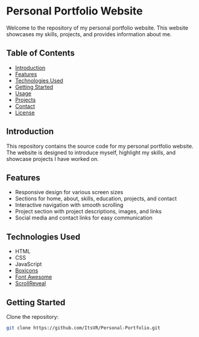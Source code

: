 # Personal Portfolio Website

Welcome to the repository of my personal portfolio website. This website showcases my skills, projects, and provides information about me.

## Table of Contents

- [Introduction](#introduction)
- [Features](#features)
- [Technologies Used](#technologies-used)
- [Getting Started](#getting-started)
- [Usage](#usage)
- [Projects](#projects)
- [Contact](#contact)
- [License](#license)

## Introduction

This repository contains the source code for my personal portfolio website. The website is designed to introduce myself, highlight my skills, and showcase projects I have worked on.

## Features

- Responsive design for various screen sizes
- Sections for home, about, skills, education, projects, and contact
- Interactive navigation with smooth scrolling
- Project section with project descriptions, images, and links
- Social media and contact links for easy communication

## Technologies Used

- HTML
- CSS
- JavaScript
- [Boxicons](https://boxicons.com/)
- [Font Awesome](https://fontawesome.com/)
- [ScrollReveal](https://scrollrevealjs.org/)

## Getting Started

Clone the repository:

   ```bash
   git clone https://github.com/ItsVR/Personal-Portfolio.git
